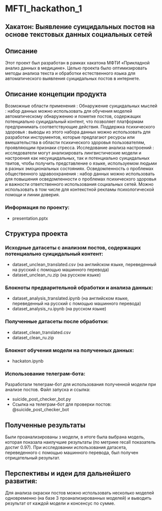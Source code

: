 # MFTI_hackathon_1
## Хакатон: Выявление суицидальных постов на основе текстовых данных социальных сетей
## Описание
Этот проект был разработан в рамках хакатона МФТИ «Прикладной анализ данных в медицине». Целью проекта было оптимизировать методы анализа текста и обработки естественного языка для автоматического выявления суицидальных постов в интернете.

## Описание концепции продукта

Возможные области применения :
Обнаружение суицидальных мыслей : набор данных можно использовать для обучения моделей автоматическому обнаружению и пометке постов, содержащих потенциально суицидальный контент, что позволяет платформам предпринимать соответствующие действия. Поддержка психического здоровья : выводы из этого набора данных можно использовать для разработки инструментов, которые предлагают ресурсы или вмешательства в области психического здоровья пользователям, проявляющим признаки стресса. Исследование анализа настроений : исследователи могут анализировать лингвистические модели и настроения как несуицидальных, так и потенциально суицидальных твитов, чтобы получить представление о языке, используемом людьми в разных эмоциональных состояниях. Осведомленность о проблемах общественного здравоохранения : набор данных можно использовать для повышения осведомленности о проблемах психического здоровья и важности ответственного использования социальных сетей. Можно использовать в том числе для контекстной рекламы психологической помощи и линии доверия.

### Информация по проекту:
- presentation.pptx

## Структура проекта
### Исходные датасеты с анализом постов, содержащих потенциально суицидальный контент:
- dataset_unclean_translated.csv (на английском языке, переведенный на русский с помощью машинного перевода)
- dataset_unclean_ru.zip (на русском языке)

### Блокноты предварительной обработки и анализа данных:
- dataset_analysis_translated.ipynb (на английском языке, переведенный на русский с помощью машинного перевода)
- dataset_analysis_ru.ipynb (на русском языке)

### Полученные датасеты после обработки:
- dataset_clean_translated.csv
- dataset_clean_ru.zip

### Блокнот обучения модели на полученных данных:
- hackaton.ipynb

### Использование телеграм-бота:
Разработали телеграм-бот для использования полученной модели при анализе постов. Файл запуска и ссылка:
- suicide_post_checker_bot.py
- Ссылка на телеграм-бот для проверки постов: @suicide_post_checker_bot

## Полученные результаты
Были проанализированы з модели, в итоге была выбрана модель, которая показала наилучшие результаты (по метрике recall показатель достиг 0.97). При исследовании использования датасета, переведенного с помощью машинного перевода, был получен отрицательный результат.

## Перспективы и идеи для дальнейшего развития:
Для анализа окраски постов можно использовать несколько моделей одновременно (на базе 3 проанализированных моделей) и выводить результат от каждой модели и консенсус по сумме.

